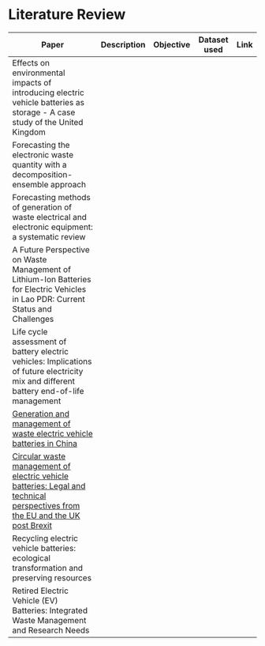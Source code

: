 # Literature Review

| Paper | Description | Objective | Dataset used | Link |
|---------|-----------|------------|-----------|-------|
| Effects on environmental impacts of introducing electric vehicle batteries as storage - A case study of the United Kingdom |
| Forecasting the electronic waste quantity with a decomposition-ensemble approach |
| Forecasting methods of generation of waste electrical and electronic equipment: a systematic review |
| A Future Perspective on Waste Management of Lithium-Ion Batteries for Electric Vehicles in Lao PDR: Current Status and Challenges |
| Life cycle assessment of battery electric vehicles: Implications of future electricity mix and different battery end-of-life management |
| [Generation and management of waste electric vehicle batteries in China](https://link.springer.com/article/10.1007/s11356-017-9890-8) |
| [Circular waste management of electric vehicle batteries: Legal and technical perspectives from the EU and the UK post Brexit](https://pdf.sciencedirectassets.com/776463/1-s2.0-S2666202721X0002X/1-s2.0-S2666202721000161/main.pdf?X-Amz-Security-Token=IQoJb3JpZ2luX2VjEJT%2F%2F%2F%2F%2F%2F%2F%2F%2F%2FwEaCXVzLWVhc3QtMSJHMEUCIBrrilkyoSlc3znHB4UBEHgD1pN34TLECVBJTIOzkvdsAiEA203ibIBqWzPB25H9YGNlbx5EDWDhrPQNWP8mO%2B4a8yAquwUI3P%2F%2F%2F%2F%2F%2F%2F%2F%2F%2FARAFGgwwNTkwMDM1NDY4NjUiDE9ixfFUi1HWlaqLPiqPBbz77GMUTpryOvo5NsFdpKYiZdawxp%2F2XNTcy17fxDTgKhPB2A%2F40x7guCifduflNqnDBik4ts7uj6Rv9OCAakqk5%2Fhoh1g5FVDQSqZ9kqKMn3IqwYFXM8wAJSYGuSKjJzcd7kR%2FdpugW8NgH5lQtotGVKKj7dHxIYjLKICiZ33avtBkSLqh%2BFVTASwu9%2F2mp0VJbZViI7KXrmKSyj%2FQSwJYhmDWGuTewfror74K%2Bb1DVQ6Cvwu3A2aTh9C2Dp%2BF7hT5QsXxyufQkwECzXS0RAoas4yZ6KmNPDAZhJRaRpUvWY1vgcTjJnmc%2BK%2BGwFnwV6zJB8v694%2BOuG184qnwj1P1SkB8%2BS6jXbafi2qkacYR69UWLhgC807AEykpjJugWKWN8mKARS5ETCpCgxna6Dhro7IDQYkc76Yjezfs4W7StCzs4IfMcqIrotkzVIqxpvcFIqUBT%2FrObYo6AnTj%2FTpqmxg5qTuhaFSmgtYydhMUI%2BdFOK5OBH%2FlIoYP%2BemTd9Py7AGlM%2BkTbYAmdyUKdAgGCBL9jXorzlKlIpsQ6EbHU2ucTlHWWsH6tTR%2FxpqlJGiRpA5R538BWGzLHsLEXf7xJtGTCWARkUecSAr9vRe8CFi9tqOmqG5lL0tiUXiRKgcp7RFkcTlGzfj6NlFJqYJ6z1TbJYabweU7sacbld9YKHTlqAjy6uyl7lRjbrAE%2F7X%2BlFA8CnfzHvW6ri2%2FhuUy59Iy%2BFKwMTV9glRHW3%2BxbzkavOUt67DpXLJ8OLMmA4P5ZZVXYStUjidjk195aSqvup0LWDAShwcbe9Bi5qd3dhOErVKxo36mCUUB%2B%2FM4IT1%2BhO8ZZw9tBpbNE43oXxNKAMfdBZdP3uJc0bf43qIwkdmdpAY6sQEM9W5jucrMMdlb5MHx%2Bjl%2Fy2daTRqYGALfB4aejM%2BY2kUWK0xxFhNzu1spIm4o1dKZzHb9tbULXMyUUWDo9lLM4I8AzqvT4maDo6JSalA%2FD%2Bp%2FIhjBThLUqFq2CQWwDVoLewAPS1Ky7AAMbs4KBpp27zv2%2F3FS2vtysgdsDUOWqQoN1W%2BFhw%2FVAxLsm2JKQJ%2FWU43AWG2ezVcPydWhr87o44NyziQHhA9aXy%2BWTHjJMVU%3D&X-Amz-Algorithm=AWS4-HMAC-SHA256&X-Amz-Date=20230612T205822Z&X-Amz-SignedHeaders=host&X-Amz-Expires=300&X-Amz-Credential=ASIAQ3PHCVTYYOXHW7TI%2F20230612%2Fus-east-1%2Fs3%2Faws4_request&X-Amz-Signature=6fa10d1f8e8b07fad6df92bd477e09d9ae0acde06dd786d53517660a4b4a1a36&hash=96e613be0d2e88a427caae535276ce5a707921f1a0e02d1ca1c165a3f101b002&host=68042c943591013ac2b2430a89b270f6af2c76d8dfd086a07176afe7c76c2c61&pii=S2666202721000161&tid=spdf-912a42f3-379c-494a-833d-4f69cc7c66cd&sid=26375b9550d0c240cc4822042b2e0c5f7cc7gxrqa&type=client&tsoh=d3d3LnNjaWVuY2VkaXJlY3QuY29t&ua=130855025554505004535f&rr=7d6502f18cf8ecb9&cc=in) |
| Recycling electric vehicle batteries: ecological transformation and preserving resources | 
| Retired Electric Vehicle (EV) Batteries: Integrated Waste Management and Research Needs |
